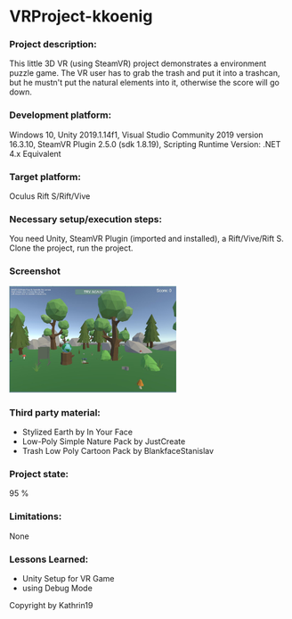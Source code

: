 # VRProject-kkoenig

### Project description: 
This little 3D VR (using SteamVR) project demonstrates a environment puzzle game. 
The VR user has to grab the trash and put it into a trashcan, but he mustn't put the natural elements into it, otherwise the score will go down.
 
### Development platform: 
Windows 10, 
Unity 2019.1.14f1, 
Visual Studio Community 2019 version 16.3.10, 
SteamVR Plugin 2.5.0 (sdk 1.8.19), 
Scripting Runtime Version: .NET 4.x Equivalent

### Target platform: 
Oculus Rift S/Rift/Vive

### Necessary setup/execution steps: 
You need Unity, SteamVR Plugin (imported and installed), a Rift/Vive/Rift S.
Clone the project, run the project. 

### Screenshot  
<div>
<img src="Screenshots/VRGame.JPG" width="300">
</div>

### Third party material: 
- Stylized Earth by In Your Face
- Low-Poly Simple Nature Pack by JustCreate
- Trash Low Poly Cartoon Pack by BlankfaceStanislav

### Project state: 
95 %

### Limitations: 
None

### Lessons Learned: 
- Unity Setup for VR Game
- using Debug Mode

Copyright by Kathrin19
